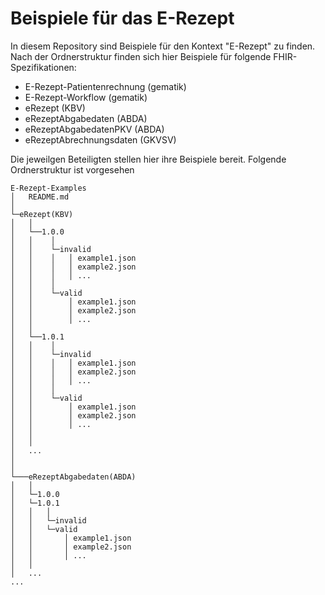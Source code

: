 # Beispiele für das E-Rezept

In diesem Repository sind Beispiele für den Kontext "E-Rezept" zu finden. Nach der Ordnerstruktur finden sich hier Beispiele für folgende FHIR-Spezifikationen:

* E-Rezept-Patientenrechnung (gematik)
* E-Rezept-Workflow (gematik)
* eRezept (KBV)
* eRezeptAbgabedaten (ABDA)
* eRezeptAbgabedatenPKV (ABDA)
* eRezeptAbrechnungsdaten (GKVSV)

Die jeweilgen Beteiligten stellen hier ihre Beispiele bereit. Folgende Ordnerstruktur ist vorgesehen



```
E-Rezept-Examples
│   README.md
│
└─eRezept(KBV)
│   │
│   └──1.0.0
│   │    │
│   │    └─invalid
│   │    │   │ example1.json
│   │    │   │ example2.json
│   │    │   │ ...
│   │    │
│   │    └─valid
│   │        │ example1.json
│   │        │ example2.json
│   │        │ ...
│   │
│   └──1.0.1
│   │    │
│   │    └─invalid
│   │    │   │ example1.json
│   │    │   │ example2.json
│   │    │   │ ...
│   │    │
│   │    └─valid
│   │        │ example1.json
│   │        │ example2.json
│   │        │ ...
│   │
│   │
│   ...
│
│
└───eRezeptAbgabedaten(ABDA)
│   │
│   └─1.0.0
│   └─1.0.1
│   │   │
│   │   └─invalid
│   │   └─valid
│   │       │ example1.json
│   │       │ example2.json
│   │       │ ...
│   │
│   ...
...
```
